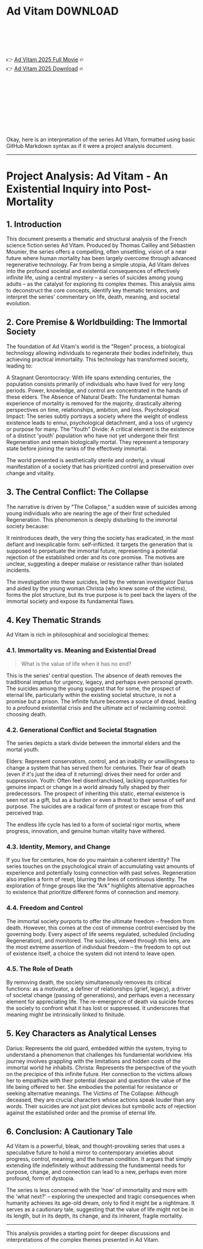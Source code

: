 # Ad Vitam D0WNL0AD

<br><br><br><br>


👉 <a href="https://Andrew-crernepreseac1972.github.io/osqdqpuawe/">Ad Vitam 2025 Full Movie</a> 🔥
<br>
👉 <a href="https://Andrew-crernepreseac1972.github.io/osqdqpuawe/">Ad Vitam 2025 Download</a> 🔥


<br><br><br><br><br><br><br><br>


Okay, here is an interpretation of the series Ad Vitam, formatted using basic GitHub Markdown syntax as if it were a project analysis document.

---

# Project Analysis: Ad Vitam - An Existential Inquiry into Post-Mortality

## 1. Introduction

This document presents a thematic and structural analysis of the French science fiction series Ad Vitam. Produced by Thomas Cailley and Sébastien Mounier, the series offers a compelling, often unsettling, vision of a near future where human mortality has been largely overcome through advanced regenerative technology. Far from being a simple utopia, Ad Vitam delves into the profound societal and existential consequences of effectively infinite life, using a central mystery – a series of suicides among young adults – as the catalyst for exploring its complex themes. This analysis aims to deconstruct the core concepts, identify key thematic tensions, and interpret the series' commentary on life, death, meaning, and societal evolution.

## 2. Core Premise & Worldbuilding: The Immortal Society

The foundation of Ad Vitam's world is the "Regen" process, a biological technology allowing individuals to regenerate their bodies indefinitely, thus achieving practical immortality. This technology has transformed society, leading to:

   A Stagnant Gerontocracy: With life spans extending centuries, the population consists primarily of individuals who have lived for very long periods. Power, knowledge, and control are concentrated in the hands of these elders.
   The Absence of Natural Death: The fundamental human experience of mortality is removed for the majority, drastically altering perspectives on time, relationships, ambition, and loss.
   Psychological Impact: The series subtly portrays a society where the weight of endless existence leads to ennui, psychological detachment, and a loss of urgency or purpose for many.
   The "Youth" Divide: A critical element is the existence of a distinct 'youth' population who have not yet undergone their first Regeneration and remain biologically mortal. They represent a temporary state before joining the ranks of the effectively immortal.

The world presented is aesthetically sterile and orderly, a visual manifestation of a society that has prioritized control and preservation over change and vitality.

## 3. The Central Conflict: The Collapse

The narrative is driven by "The Collapse," a sudden wave of suicides among young individuals who are nearing the age of their first scheduled Regeneration. This phenomenon is deeply disturbing to the immortal society because:

   It reintroduces death, the very thing the society has eradicated, in the most defiant and inexplicable form: self-inflicted.
   It targets the generation that is supposed to perpetuate the immortal future, representing a potential rejection of the established order and its core promise.
   The motives are unclear, suggesting a deeper malaise or resistance rather than isolated incidents.

The investigation into these suicides, led by the veteran investigator Darius and aided by the young woman Christa (who knew some of the victims), forms the plot structure, but its true purpose is to peel back the layers of the immortal society and expose its fundamental flaws.

## 4. Key Thematic Strands

Ad Vitam is rich in philosophical and sociological themes:

### 4.1. Immortality vs. Meaning and Existential Dread

> What is the value of life when it has no end?

This is the series' central question. The absence of death removes the traditional impetus for urgency, legacy, and perhaps even personal growth. The suicides among the young suggest that for some, the prospect of eternal life, particularly within the existing societal structure, is not a promise but a prison. The infinite future becomes a source of dread, leading to a profound existential crisis and the ultimate act of reclaiming control: choosing death.

### 4.2. Generational Conflict and Societal Stagnation

The series depicts a stark divide between the immortal elders and the mortal youth.

   Elders: Represent conservatism, control, and an inability or unwillingness to change a system that has served them for centuries. Their fear of death (even if it's just the idea of it returning) drives their need for order and suppression.
   Youth: Often feel disenfranchised, lacking opportunities for genuine impact or change in a world already fully shaped by their predecessors. The prospect of inheriting this static, eternal existence is seen not as a gift, but as a burden or even a threat to their sense of self and purpose. The suicides are a radical form of protest or escape from this perceived trap.

The endless life cycle has led to a form of societal rigor mortis, where progress, innovation, and genuine human vitality have withered.

### 4.3. Identity, Memory, and Change

If you live for centuries, how do you maintain a coherent identity? The series touches on the psychological strain of accumulating vast amounts of experience and potentially losing connection with past selves. Regeneration also implies a form of reset, blurring the lines of continuous identity. The exploration of fringe groups like the "Ark" highlights alternative approaches to existence that prioritize different forms of connection and memory.

### 4.4. Freedom and Control

The immortal society purports to offer the ultimate freedom – freedom from death. However, this comes at the cost of immense control exercised by the governing body. Every aspect of life seems regulated, scheduled (including Regeneration), and monitored. The suicides, viewed through this lens, are the most extreme assertion of individual freedom – the freedom to opt out of existence itself, a choice the system did not intend to leave open.

### 4.5. The Role of Death

By removing death, the society simultaneously removes its critical functions: as a motivator, a definer of relationships (grief, legacy), a driver of societal change (passing of generations), and perhaps even a necessary element for appreciating life. The re-emergence of death via suicide forces the society to confront what it has lost or suppressed. It underscores that meaning might be intrinsically linked to finitude.

## 5. Key Characters as Analytical Lenses

   Darius: Represents the old guard, embedded within the system, trying to understand a phenomenon that challenges his fundamental worldview. His journey involves grappling with the limitations and hidden costs of the immortal world he inhabits.
   Christa: Represents the perspective of the youth on the precipice of this infinite future. Her connection to the victims allows her to empathize with their potential despair and question the value of the life being offered to her. She embodies the potential for resistance or seeking alternative meanings.
   The Victims of The Collapse: Although deceased, they are crucial characters whose actions speak louder than any words. Their suicides are not just plot devices but symbolic acts of rejection against the established order and the promise of eternal life.

## 6. Conclusion: A Cautionary Tale

Ad Vitam is a powerful, bleak, and thought-provoking series that uses a speculative future to hold a mirror to contemporary anxieties about progress, control, meaning, and the human condition. It argues that simply extending life indefinitely without addressing the fundamental needs for purpose, change, and connection can lead to a new, perhaps even more profound, form of dystopia.

The series is less concerned with the 'how' of immortality and more with the 'what next?' – exploring the unexpected and tragic consequences when humanity achieves its age-old dream, only to find it might be a nightmare. It serves as a cautionary tale, suggesting that the value of life might not be in its length, but in its depth, its change, and its inherent, fragile mortality.

---

This analysis provides a starting point for deeper discussions and interpretations of the complex themes presented in Ad Vitam.

